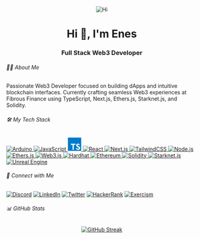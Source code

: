 <div align="center"> <img src="https://giffiles.alphacoders.com/162/162472.gif" alt="Hi"> </div> 
<h1 align="center">Hi 👋, I'm Enes</h1>
<h3 align="center">Full Stack Web3 Developer</h3>

###### 👩‍💻 About Me

Passionate Web3 Developer focused on building dApps and intuitive blockchain interfaces. Currently crafting seamless Web3 experiences at Fibrous Finance using TypeScript, Next.js, Ethers.js, Starknet.js, and Solidity.

###### 🛠️ My Tech Stack

<p>
  <!-- Arduino -->
  <a href="https://www.arduino.cc/" target="_blank" rel="noreferrer">
    <img src="https://cdn.worldvectorlogo.com/logos/arduino-1.svg" alt="Arduino" width="36" height="36" />
  </a>
  <!-- JavaScript -->
  <a href="https://developer.mozilla.org/en-US/docs/Web/JavaScript" target="_blank" rel="noreferrer">
    <img src="https://raw.githubusercontent.com/danielcranney/readme-generator/main/public/icons/skills/javascript-colored.svg" width="36" height="36" alt="JavaScript" />
  </a>
  <!-- TypeScript -->
  <a href="https://www.typescriptlang.org/" target="_blank" rel="noreferrer">
    <img src="https://raw.githubusercontent.com/devicons/devicon/master/icons/typescript/typescript-original.svg" width="36" height="36" alt="TypeScript" />
  </a>
  <!-- React -->
  <a href="https://reactjs.org/" target="_blank" rel="noreferrer">
    <img src="https://raw.githubusercontent.com/danielcranney/readme-generator/main/public/icons/skills/react-colored.svg" width="36" height="36" alt="React" />
  </a>
  <!-- Next.js -->
  <a href="https://nextjs.org/docs" target="_blank" rel="noreferrer">
    <img src="https://www.datocms-assets.com/75941/1657707878-nextjs_logo.png" width="36" height="36" alt="Next.js" />
  </a>
  <!-- TailwindCSS -->
  <a href="https://tailwindcss.com/" target="_blank" rel="noreferrer">
    <img src="https://raw.githubusercontent.com/danielcranney/readme-generator/main/public/icons/skills/tailwindcss-colored.svg" width="36" height="36" alt="TailwindCSS" />
  </a>
  <!-- Node.js -->
  <a href="https://nodejs.org/en/" target="_blank" rel="noreferrer">
    <img src="https://raw.githubusercontent.com/danielcranney/readme-generator/main/public/icons/skills/nodejs-colored.svg" width="36" height="36" alt="Node.js" />
  </a>
  <!-- Ethers.js -->
  <a href="https://ethers.io" target="_blank" rel="noreferrer">
    <img src="https://raw.githubusercontent.com/danielcranney/readme-generator/main/public/icons/skills/ethers-colored.svg" width="36" height="36" alt="Ethers.js" />
  </a>
  <!-- Web3.js -->
  <a href="https://web3js.readthedocs.io/en/v1.7.1/#" target="_blank" rel="noreferrer">
    <img src="https://raw.githubusercontent.com/danielcranney/readme-generator/main/public/icons/skills/web3js-colored.svg" width="36" height="36" alt="Web3.js" />
  </a>
  <!-- Hardhat -->
  <a href="https://hardhat.org/" target="_blank" rel="noreferrer">
    <img src="https://raw.githubusercontent.com/danielcranney/readme-generator/main/public/icons/skills/hardhat-colored.svg" width="36" height="36" alt="Hardhat" />
  </a>
  <!-- Ethereum -->
  <a href="https://ethereum.org/en/" target="_blank" rel="noreferrer">
    <img src="https://img.icons8.com/nolan/452/ethereum.png" width="36" height="36" alt="Ethereum" />
  </a>
  <!-- Solidity -->
  <a href="https://soliditylang.org/" target="_blank" rel="noreferrer">
    <img src="https://docs.soliditylang.org/en/v0.8.23/_static/img/logo-dark.svg" width="36" height="36" alt="Solidity" />
  </a>
  <!-- Starknet.js -->
  <a href="https://www.starknetjs.com/" target="_blank" rel="noreferrer">
    <img src="https://www.starknetjs.com/img/Starknet-JS_navbar.png" width="36" height="36" alt="Starknet.js" />
  </a>
  <!-- Unreal Engine -->
  <a href="https://unrealengine.com/" target="_blank" rel="noreferrer">
    <img src="https://img.icons8.com/nolan/452/unreal-engine.png" width="40" height="40" alt="Unreal Engine" />
  </a>
</p>

###### 🔗 Connect with Me

<p>
  <a href="https://discord.com/users/114372874231349252" target="_blank" rel="noreferrer"><img src="https://raw.githubusercontent.com/danielcranney/readme-generator/main/public/icons/socials/discord.svg" width="36" height="36" alt="Discord" /></a>
  <a href="https://www.linkedin.com/in/ahmetenesdur" target="_blank" rel="noreferrer"><img src="https://raw.githubusercontent.com/danielcranney/readme-generator/main/public/icons/socials/linkedin.svg" width="36" height="36" alt="LinkedIn" /></a>
  <a href="https://www.twitter.com/ahmetenesdur" target="_blank" rel="noreferrer"><img src="https://img.freepik.com/free-vector/new-2023-twitter-logo-x-icon-design_1017-45418.jpg" width="36" height="36" alt="Twitter" /></a>
  <a href="https://www.hackerrank.com/ahmetenesdur" target="_blank" rel="noreferrer"><img src="https://upload.wikimedia.org/wikipedia/commons/4/40/HackerRank_Icon-1000px.png" width="36" height="36" alt="HackerRank" /></a>
  <a href="https://exercism.org/profiles/ahmetenesdur" target="_blank" rel="noreferrer"><img src="https://avatars.githubusercontent.com/u/5624255?s=200&v=4" width="36" height="36" alt="Exercism" /></a>
</p>

###### 📊 GitHub Stats

<p align="center">
  <a href="https://git.io/streak-stats"><img src="https://streak-stats.demolab.com?user=ahmetenesdur&theme=tokyonight&hide_border=true&border_radius=8&date_format=M%20j%5B%2C%20Y%5D" alt="GitHub Streak" /></a>
</p>
